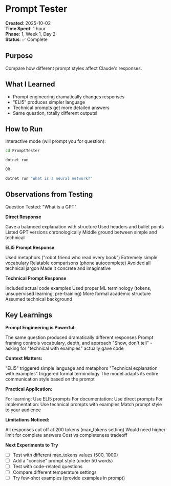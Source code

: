 # Prompt Tester

**Created**: 2025-10-02  
**Time Spent**: 1 hour  
**Phase**: 1, Week 1, Day 2  
**Status**: ✅ Complete

## Purpose

Compare how different prompt styles affect Claude's responses.

## What I Learned

- Prompt engineering dramatically changes responses
- "ELI5" produces simpler language
- Technical prompts get more detailed answers
- Same question, totally different outputs!

## How to Run

Interactive mode (will prompt you for question):
```bash
cd PromptTester

dotnet run

OR

dotnet run "What is a neural network?"
```

## Observations from Testing
Question Tested: "What is a GPT"

**Direct Response**

Gave a balanced explanation with structure
Used headers and bullet points
Listed GPT versions chronologically
Middle ground between simple and technical

**ELI5 Prompt Response**

Used metaphors ("robot friend who read every book")
Extremely simple vocabulary
Relatable comparisons (phone autocomplete)
Avoided all technical jargon
Made it concrete and imaginative

**Technical Prompt Response**

Included actual code examples
Used proper ML terminology (tokens, unsupervised learning, pre-training)
More formal academic structure
Assumed technical background

## Key Learnings
**Prompt Engineering is Powerful:**

The same question produced dramatically different responses
Prompt framing controls vocabulary, depth, and approach
"Show, don't tell" - asking for "technical with examples" actually gave code

**Context Matters:**

"ELI5" triggered simple language and metaphors
"Technical explanation with examples" triggered formal terminology
The model adapts its entire communication style based on the prompt

**Practical Application:**

For learning: Use ELI5 prompts
For documentation: Use direct prompts
For implementation: Use technical prompts with examples
Match prompt style to your audience

**Limitations Noticed:**

All responses cut off at 200 tokens (max_tokens setting)
Would need higher limit for complete answers
Cost vs completeness tradeoff

**Next Experiments to Try**

- [ ] Test with different max_tokens values (500, 1000)
- [ ] Add a "concise" prompt style (under 50 words)
 - [ ] Test with code-related questions
 - [ ] Compare different temperature settings
 - [ ] Try few-shot examples (provide examples in prompt)